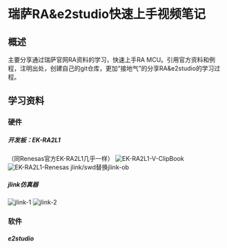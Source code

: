# 瑞萨RA&e2studio快速上手视频笔记

## 概述

主要分享通过瑞萨官网RA资料的学习，快速上手RA MCU。引用官方资料和例程，注明出处，创建自己的git仓库，更加“接地气”的分享RA&e2studio的学习过程。

## 学习资料

### 硬件

##### 开发板：EK-RA2L1
（同Renesas官方EK-RA2L1几乎一样）
![EK-RA2L1-V-ClipBook](./images/EK-RA2L1-V-ClipBook.jpg)
![EK-RA2L1-Renesas](./images/EK-RA2L1-Renesas.jpg)
jlink/swd替换jlink-ob
##### jlink仿真器
![jlink-1](./images/jlink-1.jpg)
![jlink-2](./images/jlink-2.jpg)

### 软件

##### e2studio

